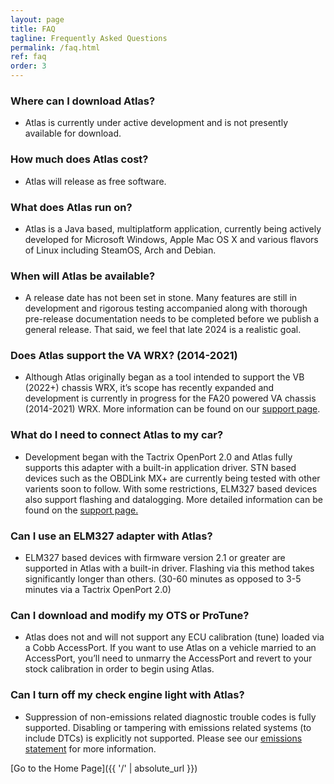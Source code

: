 ```yaml
---
layout: page
title: FAQ
tagline: Frequently Asked Questions
permalink: /faq.html
ref: faq
order: 3
---
```


### Where can I download Atlas?
* Atlas is currently under active development and is not presently available for download.

### How much does Atlas cost?
* Atlas will release as free software. 

### What does Atlas run on?
* Atlas is a Java based, multiplatform application, currently being actively developed for Microsoft Windows, Apple Mac OS X and various flavors of Linux including SteamOS, Arch and Debian. 

### When will Atlas be available?
* A release date has not been set in stone. Many features are still in development and rigorous testing accompanied along with thorough pre-release documentation needs to be completed before we publish a general release. That said, we feel that late 2024 is a realistic goal. 

### Does Atlas support the VA WRX? (2014-2021)
* Although Atlas originally began as a tool intended to support the VB (2022+) chassis WRX, it’s scope has recently expanded and development is currently in progress for the FA20 powered VA chassis (2014-2021) WRX. More information can be found on our [support page](http://atlasopensource.org/support.html). 

### What do I need to connect Atlas to my car?
* Development began with the Tactrix OpenPort 2.0 and Atlas fully supports this adapter with a built-in application driver. STN based devices such as the OBDLink MX+ are currently being tested with other varients soon to follow. With some restrictions, ELM327 based devices also support flashing and datalogging. More detailed information can be found on the [support page.](http://atlasopensource.org/support.html) 

### Can I use an ELM327 adapter with Atlas?
* ELM327 based devices with firmware version 2.1 or greater are supported in Atlas with a built-in driver. Flashing via this method takes significantly longer than others. (30-60 minutes as opposed to 3-5 minutes via a Tactrix OpenPort 2.0)

### Can I download and modify my OTS or ProTune?
* Atlas does not and will not support any ECU calibration (tune) loaded via a Cobb AccessPort. If you want to use Atlas on a vehicle married to an AccessPort, you’ll need to unmarry the AccessPort and revert to your stock calibration in order to begin using Atlas.

### Can I turn off my check engine light  with Atlas?
* Suppression of non-emissions related diagnostic trouble codes is fully supported. Disabling or tampering with emissions related systems (to include DTCs) is explicitly not supported. Please see our [emissions statement](http://atlasopensource.org/emissions.html) for more information.


[Go to the Home Page]({{ '/' | absolute_url }})
